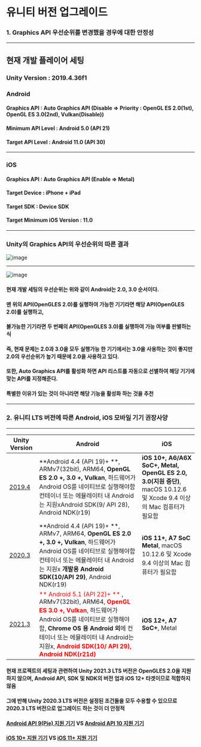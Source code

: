 # 유니티 버전 업그레이드
### 1. Graphics API 우선순위를 변경했을 경우에 대한 안정성
---
## 현재 개발 플레이어 세팅

### Unity Version : 2019.4.36f1

### Android 
#### Graphics API : **Auto Graphics API (Disable => Priority : OpenGL ES 2.0(1st), OpenGL ES 3.0(2nd), Vulkan(Disable))**
#### Minimum API Level : **Android 5.0 (API 21)**
#### Target API Level : **Android 11.0 (API 30)**
---
### iOS
#### Graphics API : Auto Graphics API (Enable => Metal)
#### Target Device : iPhone + iPad
#### Target SDK : Device SDK
#### Target Minimum iOS Version : 11.0
---
### Unity의 Graphics API의 우선순위의 따른 결과
![image](https://user-images.githubusercontent.com/57660360/179161419-0a75703f-5ef8-4eaa-a65a-3be4a001788a.png)

---
![image](https://user-images.githubusercontent.com/57660360/179161072-b4b64f9e-43c1-491b-8d7a-b1fc4096cc83.png)
#### 현재 개발 세팅의 우선순위는 위와 같이 Android는 2.0, 3.0 순서이다.
#### 맨 위의 API(OpenGLES 2.0)를 실행하여 가능한 기기라면 해당 API(OpenGLES 2.0)를 실행하고,
#### 불가능한 기기라면 두 번째의 API(OpenGLES 3.0)를 실행하여 가능 여부를 판별하는 식
#### 즉, 현재 문제는 2.0과 3.0을 모두 실행가능 한 기기에서는 3.0을 사용하는 것이 좋지만 2.0의 우선순위가 높기 때문에 2.0을 사용하고 있다.
#### 또한, Auto Graphics API를 활성화 하면 API 리스트를 자동으로 선별하여 해당 기기에 맞는 API를 지정해준다.
#### 특별한 이유가 있는 것이 아니라면 해당 기능을 활성화 하는 것을 추천
---

### 2. 유니티 LTS 버전에 따른 Android, iOS 모바일 기기 권장사양
---
|Unity Version| Android | iOS |
|---|---|---|
|[2019.4](https://docs.unity3d.com/kr/2019.4/Manual/system-requirements.html)|**Android 4.4 (API 19)+ **, ARMv7(32bit), ARM64, **OpenGL ES 2.0 +, 3.0 +, Vulkan**, 하드웨어가 Android OS를 네이티브로 실행해야함 컨테이너 또는 에뮬레이터 내 Android는 지원xAndroid SDK(9/ API 28), Android NDK(r19)|**iOS 10+, A6/A6X SoC+, Metal, OpenGL ES 2.0, 3.0(지원 중단)**, macOS 10.12.6 및 Xcode 9.4 이상의 Mac 컴퓨터가 필요함|
|[2020.3](https://docs.unity3d.com/kr/2020.3/Manual/system-requirements.html)|**Android 4.4 (API 19)+ **, ARMv7, ARM64, **OpenGL ES 2.0 +, 3.0 +, Vulkan**, 하드웨어가 Android OS를 네이티브로 실행해야함 컨테이너 또는 에뮬레이터 내 Android는 지원x **개발용 Android SDK(10/API 29)**, Android NDK(r19)|**iOS 11+, A7 SoC Metal**, macOS 10.12.6 및 Xcode 9.4 이상의 Mac 컴퓨터가 필요함|
|[2021.3](https://docs.unity3d.com/kr/2021.3/Manual/system-requirements.html)|<span style="color:red">** Android 5.1 (API 22)+ **</span> , ARMv7(32bit), ARM64, <span style="color:red">**OpenGL ES 3.0 +, Vulkan**</span>, 하드웨어가 Android OS를 네이티브로 실행해야함, **Chrome OS 용 Android 외**에 컨테이너 또는 에뮬레이터 내 Android는 지원x, <span style="color:red">**Android SDK(10/ API 29), Android NDK(r21d)**</span>|**iOS 12+, A7 SoC+**, Metal|

#### 현재 프로젝트의 세팅과 관련하여 Unity 2021.3 LTS 버전은 OpenGLES 2.0을 지원 하지 않으며, Android API, SDK 및 NDK의 버전 업과 iOS 12+ 타겟이므로 적합하지 않음
#### 그에 반해 Unity 2020.3 LTS 버전은 설정된 조건들을 모두 수용할 수 있으므로 2020.3 LTS 버전으로 업그레이드 하는 것이 더 안정적

#### [Android API 9(Pie) 지원 기기](https://namu.wiki/w/%EC%95%88%EB%93%9C%EB%A1%9C%EC%9D%B4%EB%93%9C%20%ED%8C%8C%EC%9D%B4#s-4.1.1) VS [Android API 10 지원 기기](https://namu.wiki/w/%EC%95%88%EB%93%9C%EB%A1%9C%EC%9D%B4%EB%93%9C%2010)
#### [iOS 10+ 지원 기기](https://support.apple.com/ko-kr/HT209547) VS [iOS 11+ 지원 기기](https://support.apple.com/ko-kr/HT209574)

